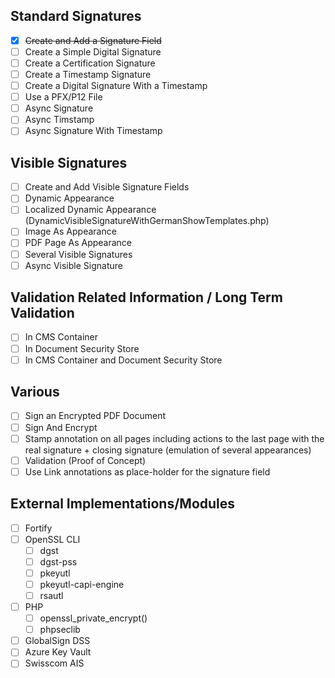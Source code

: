 
## Standard Signatures
- [x] ~~Create and Add a Signature Field~~
- [ ] Create a Simple Digital Signature
- [ ] Create a Certification Signature
- [ ] Create a Timestamp Signature
- [ ] Create a Digital Signature With a Timestamp
- [ ] Use a PFX/P12 File 
- [ ] Async Signature
- [ ] Async Timstamp
- [ ] Async Signature With Timestamp

## Visible Signatures
- [ ] Create and Add Visible Signature Fields
- [ ] Dynamic Appearance
- [ ] Localized Dynamic Appearance (DynamicVisibleSignatureWithGermanShowTemplates.php)
- [ ] Image As Appearance
- [ ] PDF Page As Appearance
- [ ] Several Visible Signatures
- [ ] Async Visible Signature

## Validation Related Information / Long Term Validation
- [ ] In CMS Container
- [ ] In Document Security Store
- [ ] In CMS Container and Document Security Store

## Various
- [ ] Sign an Encrypted PDF Document
- [ ] Sign And Encrypt
- [ ] Stamp annotation on all pages including actions to the last page with the real signature + closing signature (emulation of several appearances)
- [ ] Validation (Proof of Concept)
- [ ] Use Link annotations as place-holder for the signature field 

## External Implementations/Modules
- [ ] Fortify
- [ ] OpenSSL CLI
  - [ ] dgst
  - [ ] dgst-pss
  - [ ] pkeyutl
  - [ ] pkeyutl-capi-engine
  - [ ] rsautl
- [ ] PHP
  - [ ] openssl_private_encrypt()
  - [ ] phpseclib
- [ ] GlobalSign DSS
- [ ] Azure Key Vault
- [ ] Swisscom AIS